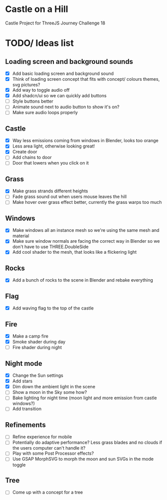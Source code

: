 # Castle on a Hill

Castle Project for ThreeJS Journey Challenge 18

# TODO/ Ideas list

## Loading screen and background sounds

- [x] Add basic loading screen and background sound
- [x] Think of loading screen concept that fits with concept/ colours themes, svg pictures?
- [x] Add way to toggle audio off
- [x] Add shadcn/ui so we can quickly add buttons
- [ ] Style buttons better
- [ ] Animate sound next to audio button to show it's on?
- [ ] Make sure audio loops properly

## Castle

- [x] Way less emissions coming from windows in Blender, looks too orange
- [x] Less area light, otherwise looking great!
- [x] Create door
- [ ] Add chains to door
- [ ] Door that lowers when you click on it

## Grass

- [x] Make grass strands different heights
- [ ] Fade grass sound out when users mouse leaves the hill
- [ ] Make hover over grass effect better, currently the grass warps too much

## Windows

- [x] Make windows all an instance mesh so we're using the same mesh and material
- [x] Make sure window normals are facing the correct way in Blender so we don't have to use THREE.DoubleSide
- [x] Add cool shader to the mesh, that looks like a flickering light

## Rocks

- [x] Add a bunch of rocks to the scene in Blender and rebake everything

## Flag

- [x] Add waving flag to the top of the castle

## Fire

- [x] Make a camp fire
- [x] Smoke shader during day
- [ ] Fire shader during night

## Night mode

- [x] Change the Sun settings
- [x] Add stars
- [x] Dim down the ambient light in the scene
- [ ] Show a moon in the Sky some how?
- [ ] Bake lighting for night time (moon light and more emission from castle windows?)
- [ ] Add transition

## Refinements

- [ ] Refine experience for mobile
- [ ] Potentially do adaptive performance? Less grass blades and no clouds if the users computer can't handle it?
- [ ] Play with some Post Processor effects?
- [ ] Use GSAP MorphSVG to morph the moon and sun SVGs in the mode toggle

## Tree

- [ ] Come up with a concept for a tree
